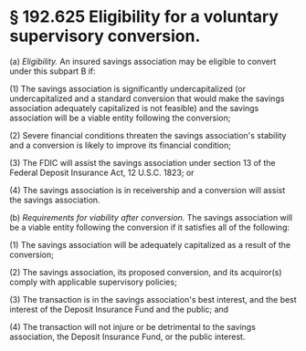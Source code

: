 # § 192.625   Eligibility for a voluntary supervisory conversion.

(a) *Eligibility.* An insured savings association may be eligible to convert under this subpart B if:


(1) The savings association is significantly undercapitalized (or undercapitalized and a standard conversion that would make the savings association adequately capitalized is not feasible) and the savings association will be a viable entity following the conversion;


(2) Severe financial conditions threaten the savings association's stability and a conversion is likely to improve its financial condition;


(3) The FDIC will assist the savings association under section 13 of the Federal Deposit Insurance Act, 12 U.S.C. 1823; or


(4) The savings association is in receivership and a conversion will assist the savings association.


(b) *Requirements for viability after conversion.* The savings association will be a viable entity following the conversion if it satisfies all of the following:


(1) The savings association will be adequately capitalized as a result of the conversion;


(2) The savings association, its proposed conversion, and its acquiror(s) comply with applicable supervisory policies;


(3) The transaction is in the savings association's best interest, and the best interest of the Deposit Insurance Fund and the public; and


(4) The transaction will not injure or be detrimental to the savings association, the Deposit Insurance Fund, or the public interest.




